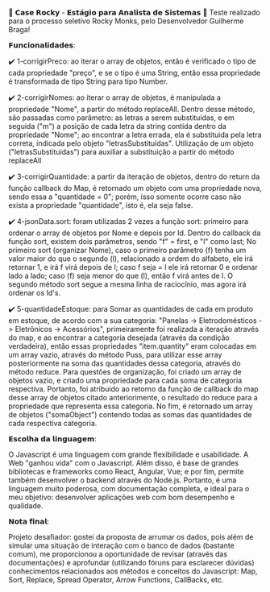 
🚀 𝗖𝗮𝘀𝗲 𝗥𝗼𝗰𝗸𝘆 - 𝗘𝘀𝘁𝗮́𝗴𝗶𝗼 𝗽𝗮𝗿𝗮 𝗔𝗻𝗮𝗹𝗶𝘀𝘁𝗮 𝗱𝗲 𝗦𝗶𝘀𝘁𝗲𝗺𝗮𝘀 🚀
Teste realizado para o processo seletivo Rocky Monks, pelo Desenvolvedor Guilherme Braga!

𝗙𝘂𝗻𝗰𝗶𝗼𝗻𝗮𝗹𝗶𝗱𝗮𝗱𝗲𝘀: 

✔️ 1-corrigirPreco: ao iterar o array de objetos, então é verificado o tipo de cada propriedade "preço", e se o tipo é uma String, então essa propriedade é transformada de tipo String para tipo Number.
    
 ✔️ 2-corrigirNomes: ao iterar o array de objetos, é manipulada a propriedade "Nome", a partir do método replaceAll. Dentro desse método, são passadas como parâmetro: as letras a serem substituidas, e em seguida ("m") a posição de cada letra da string contida dentro da propriedade "Nome"; ao encontrar a letra errada, ela é substituida pela letra correta, indicada pelo objeto "letrasSubstituidas".
    Utilização de um objeto ("letrasSubstituidas") para auxiliar a substituição a partir do método replaceAll
    
 ✔️ 3-corrigirQuantidade: a partir da iteração de objetos, dentro do return da função callback do Map, é retornado um objeto com uma propriedade nova, sendo essa a "quantidade = 0"; porém, isso somente ocorre caso não exista a propriedade "quantidade", isto é, ela seja false.
  
 ✔️ 4-jsonData.sort: foram utilizadas 2 vezes a função sort: primeiro para ordenar o array de objetos por Nome e depois por Id. Dentro do callback da função sort, existem dois parâmetros, sendo "f" = first, e "l" como last;
    No primeiro sort (organizar Nome), caso o primeiro parâmetro (f) tenha um valor maior do que o segundo (l), relacionado a ordem do alfabeto, ele irá retornar 1, e irá f virá depois de l; caso f seja = l ele irá retornar 0 e ordenar lado a lado; caso (f) seja menor do que (l), então f virá antes de l.
    O segundo método sort segue a mesma linha de raciocínio, mas agora irá ordenar os Id's.
  
 ✔️ 5-quantidadeEstoque: para Somar as quantidades de cada em produto em estoque, de acordo com a sua categoria: "Panelas -> Eletrodomésticos -> Eletrônicos -> Acessórios", primeiramente foi realizada a iteração através do map, e ao encontrar a categoria desejada (através da condição verdadeira), então essas propriedades "item.quantity" eram colocadas em um array vazio, através do método Puss, para utilizar esse array posteriormente na soma das quantidades dessa categoria, através do método reduce.
    Para questões de organização, foi criado um array de objetos vazio, e criado uma propriedade para cada soma de categoria respectiva. Portanto, foi atribuido ao retorno da função de callback do map desse array de objetos citado anteriorimente, o resultado do reduce para a propriedade que representa essa categoria.
    No fim, é retornado um array de objetos ("somaObject") contendo todas as somas das quantidades de cada respectiva categoria.
  
𝗘𝘀𝗰𝗼𝗹𝗵𝗮 𝗱𝗮 𝗹𝗶𝗻𝗴𝘂𝗮𝗴𝗲𝗺:

  O Javascript é uma linguagem com grande flexibilidade e usabilidade. A Web "ganhou vida" com o Javascript. Além disso, é base de grandes bibliotecas e frameworks como React, Angular, Vue; e por fim, permite também desenvolver o backend através do Node.js. Portanto, é uma linguagem muito poderosa, com documentação completa, e ideal para o meu objetivo: desenvolver aplicações web com bom desempenho e qualidade.
  
𝗡𝗼𝘁𝗮 𝗳𝗶𝗻𝗮𝗹:

  Projeto desafiador: gostei da proposta de arrumar os dados, pois além de simular uma situação de interação com o banco de dados (bastante comum), me proporcionou a oportunidade de revisar (através das documentações) e aprofundar (utilizando fóruns para esclarecer dúvidas) conhecimentos relacionados aos métodos e conceitos do Javascript: Map, Sort, Replace, Spread Operator, Arrow Functions, CallBacks, etc.
